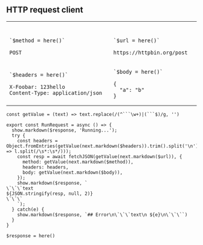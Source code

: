 
## HTTP request client

<table style="min-width: 341px">
<colgroup><col style="width: 291px"><col><col></colgroup><tbody><tr><th colspan="1" rowspan="1" colwidth="291"><p></p></th><th colspan="1" rowspan="1"><p></p></th><th colspan="1" rowspan="1"><p></p></th></tr><tr><td colspan="1" rowspan="1" colwidth="291"><p><code nodeid="c1b9551c-8eb8-4687-8cf2-d05e7ef33c44">`$method = here()`</code></p><pre nodeid="836d4140-950d-4812-9fd5-69d9ebb651e6" collapsed="false"><code class="language-text">POST</code></pre></td><td colspan="1" rowspan="1"><p><code nodeid="f5c803f4-3a3c-4d96-afc7-859395a09774">`$url = here()`</code></p><pre nodeid="c130e2f2-90ff-4c57-aa23-5a5806205845" collapsed="false"><code class="language-text">https://httpbin.org/post</code></pre></td><td colspan="1" rowspan="1"><p></p></td></tr><tr><td colspan="1" rowspan="1" colwidth="291"><p><code nodeid="296fcd7e-4ce2-46e0-8ef2-8b06e5bcf0a9">`$headers = here()`</code></p><pre nodeid="e55b663c-1b91-48de-83dd-3042489215d6" collapsed="false"><code class="language-text">X-Foobar: 123hello
Content-Type: application/json</code></pre></td><td colspan="1" rowspan="1"><p><code nodeid="8687c356-8d0b-4072-b6c6-28c9bf8e5e30">`$body = here()`</code></p><pre nodeid="ccafb17b-865d-4eb1-a828-787a3380a2d3" collapsed="false"><code class="language-text">{
  "a": "b"
}</code></pre></td><td colspan="1" rowspan="1"><p></p></td></tr></tbody>
</table>


```
const getValue = (text) => text.replace(/(^```\w+)|(```$)/g, '')

export const RunRequest = async () => {
  show.markdown($response, 'Running...');
  try {
    const headers = Object.fromEntries(getValue(next.markdown($headers)).trim().split('\n').map(l => l.split(/\s*:\s*/)));
    const resp = await fetchJSON(getValue(next.markdown($url)), {
      method: getValue(next.markdown($method)),
      headers: headers,
      body: getValue(next.markdown($body)),
    });
    show.markdown($response, `
\`\`\`text
${JSON.stringify(resp, null, 2)}
\`\`\`
    `);
  } catch(e) {
    show.markdown($response, `## Error\n\`\`\`text\n ${e}\n\`\`\``)
  }
}
```

`$response = here()`

